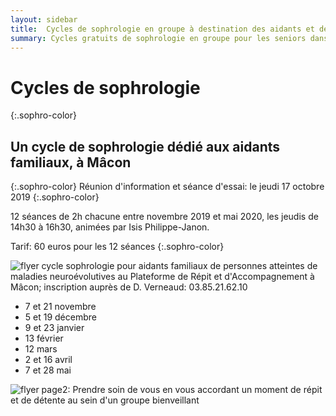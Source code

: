 ```yaml
---
layout: sidebar
title:  Cycles de sophrologie en groupe à destination des aidants et des seniors en Saône et Loire, Mâcon, Saint Bonnet de Joux et Tournus
summary: Cycles gratuits de sophrologie en groupe pour les seniors dans le cadre du programme bien vieillir, renforcement des compétences émotionnelles et sociales à destination des seniors et dans le cadre de l'accompagnement des aidants familiaux de Mâcon et Tournus.
---
```

# Cycles de sophrologie
{:.sophro-color}

## Un cycle de sophrologie dédié aux aidants familiaux, à Mâcon
{:.sophro-color}
Réunion d'information et séance d'essai: le jeudi 17 octobre 2019
{:.sophro-color}

12 séances de 2h chacune entre novembre 2019 et mai 2020, les jeudis de 14h30 à 16h30, animées par Isis Philippe-Janon.

Tarif: 60 euros pour les 12 séances
{:.sophro-color}
<div class="center-big-block thumbnail"><img src="https://res.cloudinary.com/dnxcesebo/image/upload/v1571110110/cycle-sophro-2019-10_x8vpmt.png" alt="flyer cycle sophrologie pour aidants familiaux de personnes atteintes de maladies neuroévolutives au Plateforme de Répit et d'Accompagnement à Mâcon; inscription auprès de D. Verneaud: 03.85.21.62.10"></div>

- 7 et 21 novembre
- 5 et 19 décembre
- 9 et 23 janvier
- 13 février
- 12 mars
- 2 et 16 avril
- 7 et 28 mai

<div class="center-big-block thumbnail"><img src="https://res.cloudinary.com/dnxcesebo/image/upload/v1571110247/cycle-sophro-2019-10p2_nqjrjr.png" alt="flyer page2: Prendre soin de vous en vous accordant un moment de répit et de détente au sein d'un groupe bienveillant"></div>

<!-- ## Un cycle de sophrologie dédié aux seniors à partir de 60 ans, à la résidence du Val de Joux
{:.sophro-color}

5 séances de 2h chacune entre mars et avril 2020, les jeudis de 10h à 12h, animées par Isis Philippe-Janon. 
Ces séances gratuites sont proposées par l'IREPS et l'association Bien Vieillir

Tarif: gratuit
{:.sophro-color}

- 12, 19 et 26 mars 
- 2 et 9 avril -->